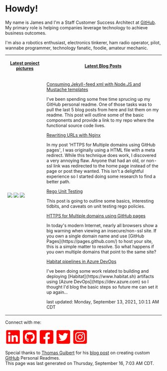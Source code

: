 # Howdy!

<p>My name is James and I'm a Staff Customer Success Architect at <a href="https://github.com">GitHub</a>. My primary role is helping companies leverage technology to achieve business outcomes.</p>
<p>I'm also a robotics enthusiast, electronics tinkerer, ham radio operator, pilot, wannabe programmer, technology fanatic, foodie, amateur mechanic.</p>

<table>
    <tr>
        <th width="25%">
            <p><a href="https://www.instagram.com/jamesmassardo/">Latest project pictures</a></p>
        </th>
        <th>
            <p><a href="https://dxrf.com/blog/">Latest Blog Posts</a></p>
        </th>
    </tr>
    <tr>
        <td>
            <p><img width="200" src="https:&#x2F;&#x2F;www.picuki.com&#x2F;hosted-by-instagram&#x2F;url&#x3D;https%3A%7C%7C%7C%7Cinstagram.flwo4-2.fna.fbcdn.net%7C%7Cv%7C%7Ct51.2885-15%7C%7Csh0.08%7C%7Ce35%7C%7Cs640x640%7C%7C241314764_533686707921091_7292836668730661513_n.jpg%3F_nc_ht%3Dinstagram.flwo4-2.fna.fbcdn.net%26_nc_cat%3D107%26_nc_ohc%3DY__P6NwLAwMAX81NAQ-%26edm%3DAAWvnRQBAAAA%26ccb%3D7-4%26oh%3D6dd91e21bed684507885d534b6b348f9%26oe%3D614804AB%26_nc_sid%3De7738c" /> <img width="200" src="https:&#x2F;&#x2F;www.picuki.com&#x2F;hosted-by-instagram&#x2F;url&#x3D;https%3A%7C%7C%7C%7Cinstagram.flwo4-2.fna.fbcdn.net%7C%7Cv%7C%7Ct51.2885-15%7C%7Csh0.08%7C%7Ce35%7C%7Cs640x640%7C%7C241672419_382808876634337_1582649098348424404_n.jpg%3F_nc_ht%3Dinstagram.flwo4-2.fna.fbcdn.net%26_nc_cat%3D101%26_nc_ohc%3Ds3s86f06ZeYAX-XlZSd%26edm%3DAAWvnRQBAAAA%26ccb%3D7-4%26oh%3D6715f63f47cf4bb261ab2b0c7b87020a%26oe%3D6148531A%26_nc_sid%3De7738c" /> <img width="200" src="https:&#x2F;&#x2F;www.picuki.com&#x2F;hosted-by-instagram&#x2F;url&#x3D;https%3A%7C%7C%7C%7Cinstagram.flwo4-2.fna.fbcdn.net%7C%7Cv%7C%7Ct51.2885-15%7C%7Csh0.08%7C%7Ce35%7C%7Cs640x640%7C%7C241073256_383296846535629_4333132501924285436_n.jpg%3F_nc_ht%3Dinstagram.flwo4-2.fna.fbcdn.net%26_nc_cat%3D101%26_nc_ohc%3DnLOK4Egxq-gAX_9H1G5%26edm%3DAAWvnRQBAAAA%26ccb%3D7-4%26oh%3D0adbf569a5f094d487f8003057d9768c%26oe%3D61482F2D%26_nc_sid%3De7738c" /></p>
        </td>
        <td>
    
<p>
<a href="https://dxrf.com">Consuming Jekyll-feed xml with Node.JS and Mustache templates</a> 
</p>
<p>I&#39;ve been spending some free time sprucing up my GitHub personal readme. One of those tasks was to pull the last 5 blog posts from here and list them on my readme. This post will outline some of the basic components and provide a link to my repo where the functional source code lives.</p>

<p>
<a href="https://dxrf.com">Rewriting URLs with Nginx</a> 
</p>
<p>In my post &#39;HTTPS for Multiple domains using GitHub pages&#39;, I was originally using a HTML file with a meta redirect. While this technique does work, I discovered a very annoying flaw. Anyone that had an old, or non-ssl link was redirected to the home page instead of the page or post they wanted. This isn&#39;t a delightful experience so I started doing some research to find a better path.</p>

<p>
<a href="https://dxrf.com">Rego Unit Testing</a> 
</p>
<p>This post is going to outline some basics, interesting tidbits, and caveats on unit testing rego policies.</p>

<p>
<a href="https://dxrf.com">HTTPS for Multiple domains using GitHub pages</a> 
</p>
<p>In today&#39;s modern Internet, nearly all browsers show a big warning when viewing an insecure&#x2F;non-ssl site. If you own a single domain name and use [GitHub Pages](https:&#x2F;&#x2F;pages.github.com&#x2F;) to host your site, this is a simple matter to resolve. So what happens if you own multiple domains that point to the same site?</p>

<p>
<a href="https://dxrf.com">Habitat pipelines in Azure DevOps</a> 
</p>
<p>I&#39;ve been doing some work related to building and deploying [Habitat](https:&#x2F;&#x2F;www.habitat.sh) artifacts using [Azure DevOps](https:&#x2F;&#x2F;dev.azure.com) so I thought I&#39;d blog the basic steps so future me can set it up again...</p>

<p>last updated: Monday, September 13, 2021, 10:11 AM CDT</p>
</td>
</tr>
</table>

<p> Connect with me: 

[![LinkedIn](assets/linkedin.svg)](https://www.linkedin.com/in/james-massardo/)
[![GitHub](assets/github.svg)](https://github.com/jmassardo)
[![Facebook](assets/facebook.svg)](https://www.facebook.com/james.massardo)
[![Twitter](assets/twitter.svg)](https://twitter.com/jamesmassardo)
[![Instagram](assets/instagram.svg)](https://www.instagram.com/jamesmassardo/)
</p>

<p>Special thanks to <a href='https://github.com/thmsgbrt'>Thomas Guibert</a> for his <a href="https://medium.com/swlh/how-to-create-a-self-updating-readme-md-for-your-github-profile-f8b05744ca91">blog post</a> on creating custom <a href="https://github.com">GitHub</a> Personal Readmes. <br/>
This page was last generated on Thursday, September 16, 7:03 AM CDT.</p>